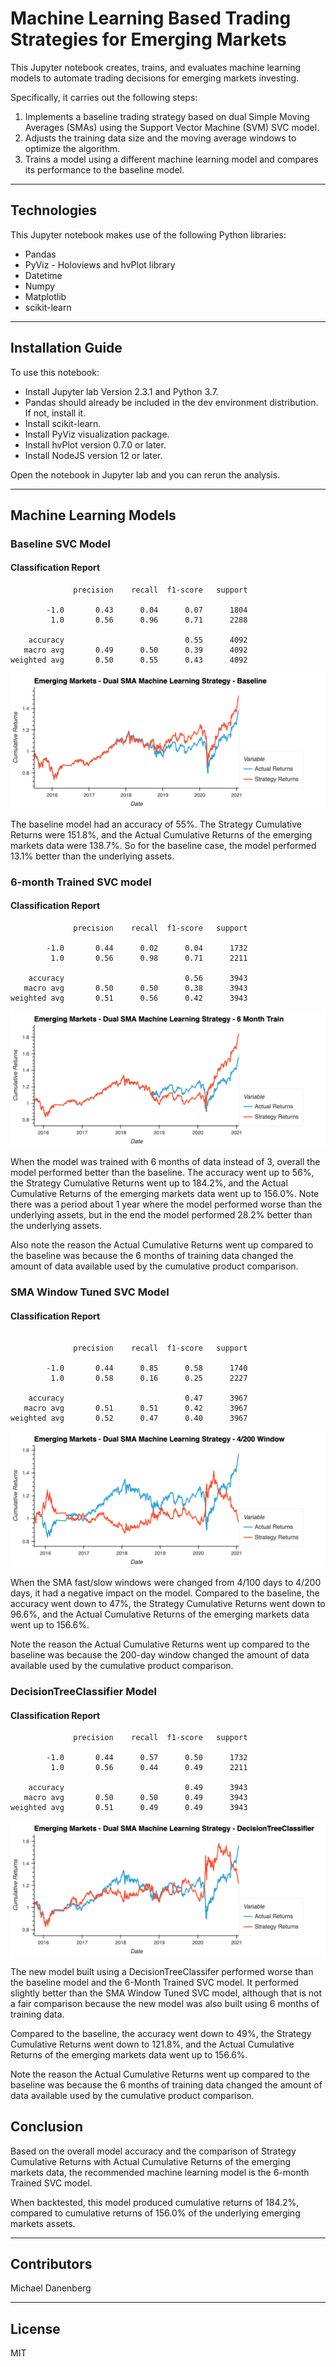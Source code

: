 # Machine Learning Based Trading Strategies for Emerging Markets

This Jupyter notebook creates, trains, and evaluates machine learning models to automate trading decisions for emerging markets investing.

Specifically, it carries out the following steps:
1. Implements a baseline trading strategy based on dual Simple Moving Averages (SMAs) using the Support Vector Machine (SVM) SVC model.
2. Adjusts the training data size and the moving average windows to optimize the algorithm. 
3. Trains a model using a different machine learning model and compares its performance to the baseline model.

---

## Technologies

This Jupyter notebook makes use of the following Python libraries:
* Pandas
* PyViz - Holoviews and hvPlot library
* Datetime
* Numpy
* Matplotlib
* scikit-learn

---

## Installation Guide

To use this notebook:
* Install Jupyter lab Version 2.3.1 and Python 3.7.
* Pandas should already be included in the dev environment distribution.  If not, install it.
* Install scikit-learn.
* Install PyViz visualization package.
* Install hvPlot version 0.7.0 or later.
* Install NodeJS version 12 or later.

Open the notebook in Jupyter lab and you can rerun the analysis.

---

## Machine Learning Models
### Baseline SVC Model

#### Classification Report
```
              precision    recall  f1-score   support

        -1.0       0.43      0.04      0.07      1804
         1.0       0.56      0.96      0.71      2288

    accuracy                           0.55      4092
   macro avg       0.49      0.50      0.39      4092
weighted avg       0.50      0.55      0.43      4092
```

![Emerging Markets - Dual SMA Machine Learning Strategy - Baseline](Images/dual_sma_strategy_baseline.png)

The baseline model had an accuracy of 55%.  The Strategy Cumulative Returns were 151.8%, and the Actual Cumulative Returns of the emerging markets data were 138.7%.  So for the baseline case, the model performed 13.1% better than the underlying assets.

### 6-month Trained SVC model

#### Classification Report
```
              precision    recall  f1-score   support

        -1.0       0.44      0.02      0.04      1732
         1.0       0.56      0.98      0.71      2211

    accuracy                           0.56      3943
   macro avg       0.50      0.50      0.38      3943
weighted avg       0.51      0.56      0.42      3943
```
![Emerging Markets - Dual SMA Machine Learning Strategy - 6 Month Train](Images/dual_sma_strategy_6mo_train.png)

When the model was trained with 6 months of data instead of 3, overall the model performed better than the baseline.  The accuracy went up to 56%, the Strategy Cumulative Returns went up to 184.2%, and the Actual Cumulative Returns of the emerging markets data went up to 156.0%.  Note there was a period about 1 year where the model performed worse than the underlying assets, but in the end the model performed 28.2% better than the underlying assets.

Also note the reason the Actual Cumulative Returns went up compared to the baseline was because the 6 months of training data changed the amount of data available used by the cumulative product comparison.

### SMA Window Tuned SVC Model

#### Classification Report
```

              precision    recall  f1-score   support

        -1.0       0.44      0.85      0.58      1740
         1.0       0.58      0.16      0.25      2227

    accuracy                           0.47      3967
   macro avg       0.51      0.51      0.42      3967
weighted avg       0.52      0.47      0.40      3967
```

![Emerging Markets - Dual SMA Machine Learning Strategy - 4/200 Window](Images/dual_sma_strategy_4_200.png)

When the SMA fast/slow windows were changed from 4/100 days to 4/200 days, it had a negative impact on the model.  Compared to the baseline, the accuracy went down to 47%, the Strategy Cumulative Returns went down to 96.6%, and the Actual Cumulative Returns of the emerging markets data went up to 156.6%.

Note the reason the Actual Cumulative Returns went up compared to the baseline was because the 200-day window changed the amount of data available used by the cumulative product comparison.

### DecisionTreeClassifier Model

#### Classification Report
```
              precision    recall  f1-score   support

        -1.0       0.44      0.57      0.50      1732
         1.0       0.56      0.44      0.49      2211

    accuracy                           0.49      3943
   macro avg       0.50      0.50      0.49      3943
weighted avg       0.51      0.49      0.49      3943
```

![Emerging Markets - Dual SMA Machine Learning Strategy - DecisionTreeClassifier](Images/dual_sma_strategy_dtc.png)

The new model built using a DecisionTreeClassifer performed worse than the baseline model and the 6-Month Trained SVC model.  It performed slightly better than the SMA Window Tuned SVC model, although that is not a fair comparison because the new model was also built using 6 months of training data.

Compared to the baseline, the accuracy went down to 49%, the Strategy Cumulative Returns went down to 121.8%, and the Actual Cumulative Returns of the emerging markets data went up to 156.6%.

Note the reason the Actual Cumulative Returns went up compared to the baseline was because the 6 months of training data changed the amount of data available used by the cumulative product comparison.

## Conclusion

Based on the overall model accuracy and the comparison of Strategy Cumulative Returns with Actual Cumulative Returns of the emerging markets data, the recommended machine learning model is the 6-month Trained SVC model.

When backtested, this model produced cumulative returns of 184.2%, compared to cumulative returns of 156.0% of the underlying emerging markets assets.

---

## Contributors

Michael Danenberg

---

## License

MIT